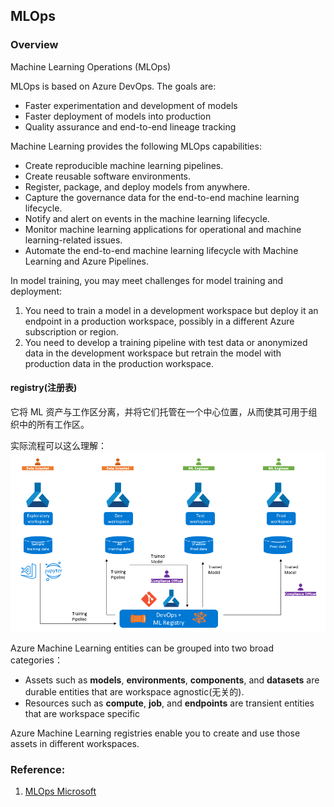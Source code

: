 ## MLOps

### Overview
Machine Learning Operations (MLOps)

MLOps is based on Azure DevOps. The goals are:
- Faster experimentation and development of models
- Faster deployment of models into production
- Quality assurance and end-to-end lineage tracking

Machine Learning provides the following MLOps capabilities:
- Create reproducible machine learning pipelines.
- Create reusable software environments.
- Register, package, and deploy models from anywhere.
- Capture the governance data for the end-to-end machine learning lifecycle.
- Notify and alert on events in the machine learning lifecycle.
- Monitor machine learning applications for operational and machine learning-related issues.
- Automate the end-to-end machine learning lifecycle with Machine Learning and Azure Pipelines.

In model training, you may meet challenges for model training and deployment:
1. You need to train a model in a development workspace but deploy it an endpoint in a production workspace, possibly in a different Azure subscription or region.
2. You need to develop a training pipeline with test data or anonymized data in the development workspace but retrain the model with production data in the production workspace.

#### registry(注册表)

它将 ML 资产与工作区分离，并将它们托管在一个中心位置，从而使其可用于组织中的所有工作区。

实际流程可以这么理解：
![流程](./cross-workspace-mlops-with-registries.png)

Azure Machine Learning entities can be grouped into two broad categories：
- Assets such as **models**, **environments**, **components**, and **datasets** are durable entities that are workspace agnostic(无关的).
- Resources such as **compute**, **job**, and **endpoints** are transient entities that are workspace specific

Azure Machine Learning registries enable you to create and use those assets in different workspaces.

#### 






### Reference:
1. [MLOps Microsoft](https://learn.microsoft.com/zh-cn/azure/machine-learning/concept-model-management-and-deployment?view=azureml-api-2)
